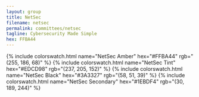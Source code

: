 ```yaml
---
layout: group
title: NetSec
filename: netsec
permalink: committees/netsec
tagline: Cybersecurity Made Simple
hex: FFBA44
---
```


{% include colorswatch.html name="NetSec Amber" hex="#FFBA44" rgb="(255, 186, 68)" %}
{% include colorswatch.html name="NetSec Tint" hex="#EDCD98" rgb="(237, 205, 152)" %}
{% include colorswatch.html name="NetSec Black" hex="#3A3327" rgb="(58, 51, 39)" %}
{% include colorswatch.html name="NetSec Secondary" hex="#1EBDF4" rgb="(30, 189, 244)" %}
